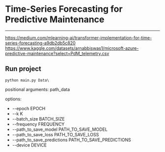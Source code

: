 # Time-Series Forecasting for Predictive Maintenance
___
https://medium.com/mlearning-ai/transformer-implementation-for-time-series-forecasting-a9db2db5c820
https://www.kaggle.com/datasets/arnabbiswas1/microsoft-azure-predictive-maintenance?select=PdM_telemetry.csv
## Run project
```shell
python main.py Data\
```
positional arguments:
  path_data

options:
  - --epoch EPOCH
  - --k K
  - --batch_size BATCH_SIZE
  - --frequency FREQUENCY
  - --path_to_save_model PATH_TO_SAVE_MODEL
  - --path_to_save_loss PATH_TO_SAVE_LOSS
  - --path_to_save_predictions PATH_TO_SAVE_PREDICTIONS
  - --device DEVICE
